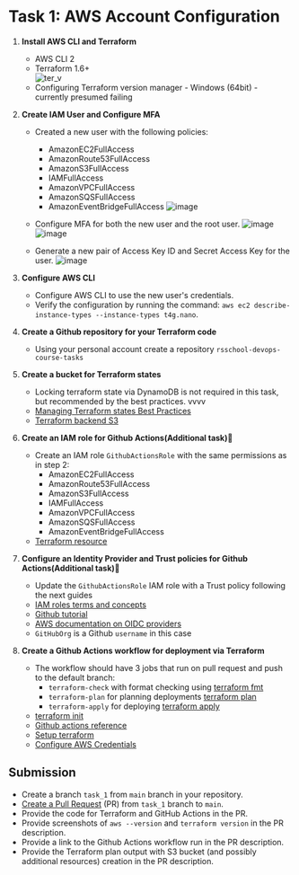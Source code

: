 # Task 1: AWS Account Configuration

1. **Install AWS CLI and Terraform**

   - AWS CLI 2
   - Terraform 1.6+   
![ter_v](https://github.com/user-attachments/assets/273217d9-0ee3-473c-ad59-375771baaf97)
   - Configuring Terraform version manager - Windows (64bit) - currently presumed failing

2. **Create IAM User and Configure MFA**

   - Created a new user with the following policies:
     - AmazonEC2FullAccess
     - AmazonRoute53FullAccess
     - AmazonS3FullAccess
     - IAMFullAccess
     - AmazonVPCFullAccess
     - AmazonSQSFullAccess
     - AmazonEventBridgeFullAccess
   ![image](https://github.com/user-attachments/assets/4b20f2ca-4e08-42ec-90db-4cd9af8378cc)

   - Configure MFA for both the new user and the root user.
   ![image](https://github.com/user-attachments/assets/dcf399d2-bd58-44f3-8b99-f70c9506c647)
   ![image](https://github.com/user-attachments/assets/1470581c-d194-4008-805b-88505e04a4fb)


   - Generate a new pair of Access Key ID and Secret Access Key for the user.
   ![image](https://github.com/user-attachments/assets/faea4cc8-80dd-4aea-9d4b-072a2f4c416f)

3. **Configure AWS CLI**

   - Configure AWS CLI to use the new user's credentials.
   - Verify the configuration by running the command: `aws ec2 describe-instance-types --instance-types t4g.nano`.

4. **Create a Github repository for your Terraform code**

   - Using your personal account create a repository `rsschool-devops-course-tasks`

5. **Create a bucket for Terraform states**

   - Locking terraform state via DynamoDB is not required in this task, but recommended by the best practices. vvvv
   - [Managing Terraform states Best Practices](https://spacelift.io/blog/terraform-s3-backend)
   - [Terraform backend S3](https://developer.hashicorp.com/terraform/language/backend/s3)

6. **Create an IAM role for Github Actions(Additional task)💫**

   - Create an IAM role `GithubActionsRole` with the same permissions as in step 2:
     - AmazonEC2FullAccess
     - AmazonRoute53FullAccess
     - AmazonS3FullAccess
     - IAMFullAccess
     - AmazonVPCFullAccess
     - AmazonSQSFullAccess
     - AmazonEventBridgeFullAccess
   - [Terraform resource](https://registry.terraform.io/providers/hashicorp/aws/latest/docs/resources/iam_role)

7. **Configure an Identity Provider and Trust policies for Github Actions(Additional task)💫**

   - Update the `GithubActionsRole` IAM role with a Trust policy following the next guides
   - [IAM roles terms and concepts](https://docs.aws.amazon.com/IAM/latest/UserGuide/id_roles.html#id_roles_terms-and-concepts)
   - [Github tutorial](https://docs.github.com/en/actions/security-for-github-actions/security-hardening-your-deployments/configuring-openid-connect-in-amazon-web-services)
   - [AWS documentation on OIDC providers](https://docs.aws.amazon.com/IAM/latest/UserGuide/id_roles_create_for-idp_oidc.html#idp_oidc_Create_GitHub)
   - `GitHubOrg` is a Github `username` in this case

8. **Create a Github Actions workflow for deployment via Terraform**
   - The workflow should have 3 jobs that run on pull request and push to the default branch:
     - `terraform-check` with format checking using [terraform fmt](https://developer.hashicorp.com/terraform/cli/commands/fmt)
     - `terraform-plan` for planning deployments [terraform plan](https://developer.hashicorp.com/terraform/cli/commands/plan)
     - `terraform-apply` for deploying [terraform apply](https://developer.hashicorp.com/terraform/cli/commands/apply)
   - [terraform init](https://developer.hashicorp.com/terraform/cli/commands/init)
   - [Github actions reference](https://docs.github.com/en/actions/writing-workflows/workflow-syntax-for-github-actions)
   - [Setup terraform](https://github.com/hashicorp/setup-terraform)
   - [Configure AWS Credentials](https://github.com/aws-actions/configure-aws-credentials)

## Submission

- Create a branch `task_1` from `main` branch in your repository.
- [Create a Pull Request](https://docs.github.com/en/pull-requests/collaborating-with-pull-requests/proposing-changes-to-your-work-with-pull-requests/creating-a-pull-request) (PR) from `task_1` branch to `main`.
- Provide the code for Terraform and GitHub Actions in the PR.
- Provide screenshots of `aws --version` and `terraform version` in the PR description.
- Provide a link to the Github Actions workflow run in the PR description.
- Provide the Terraform plan output with S3 bucket (and possibly additional resources) creation in the PR description.

